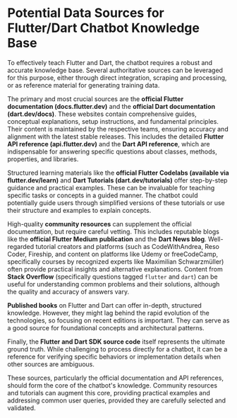 # Potential Data Sources for Flutter/Dart Chatbot Knowledge Base

To effectively teach Flutter and Dart, the chatbot requires a robust and accurate knowledge base. Several authoritative sources can be leveraged for this purpose, either through direct integration, scraping and processing, or as reference material for generating training data.

The primary and most crucial sources are the **official Flutter documentation (docs.flutter.dev)** and the **official Dart documentation (dart.dev/docs)**. These websites contain comprehensive guides, conceptual explanations, setup instructions, and fundamental principles. Their content is maintained by the respective teams, ensuring accuracy and alignment with the latest stable releases. This includes the detailed **Flutter API reference (api.flutter.dev)** and the **Dart API reference**, which are indispensable for answering specific questions about classes, methods, properties, and libraries.

Structured learning materials like the **official Flutter Codelabs (available via flutter.dev/learn)** and **Dart Tutorials (dart.dev/tutorials)** offer step-by-step guidance and practical examples. These can be invaluable for teaching specific tasks or concepts in a guided manner. The chatbot could potentially guide users through simplified versions of these tutorials or use their structure and examples to explain concepts.

High-quality **community resources** can supplement the official documentation, but require careful vetting. This includes reputable blogs like the **official Flutter Medium publication** and the **Dart News blog**. Well-regarded tutorial creators and platforms (such as CodeWithAndrea, Reso Coder, Fireship, and content on platforms like Udemy or freeCodeCamp, specifically courses by recognized experts like Maximilian Schwarzmüller) often provide practical insights and alternative explanations. Content from **Stack Overflow** (specifically questions tagged `flutter` and `dart`) can be useful for understanding common problems and their solutions, although the quality and accuracy of answers vary.

**Published books** on Flutter and Dart can offer in-depth, structured knowledge. However, they might lag behind the rapid evolution of the technologies, so focusing on recent editions is important. They can serve as a good source for foundational concepts and architectural patterns.

Finally, the **Flutter and Dart SDK source code** itself represents the ultimate ground truth. While challenging to process directly for a chatbot, it can be a reference for verifying specific behaviors or implementation details when other sources are ambiguous.

These sources, particularly the official documentation and API references, should form the core of the chatbot's knowledge. Community resources and tutorials can augment this core, providing practical examples and addressing common user queries, provided they are carefully selected and validated.
